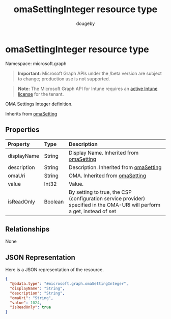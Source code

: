 ﻿---
title: "omaSettingInteger resource type"
description: "OMA Settings Integer definition."
author: "dougeby"
localization_priority: Normal
ms.prod: "intune"
doc_type: resourcePageType
---

# omaSettingInteger resource type

Namespace: microsoft.graph

> **Important:** Microsoft Graph APIs under the /beta version are subject to change; production use is not supported.

> **Note:** The Microsoft Graph API for Intune requires an [active Intune license](https://go.microsoft.com/fwlink/?linkid=839381) for the tenant.

OMA Settings Integer definition.

Inherits from [omaSetting](../resources/intune-deviceconfig-omasetting.md)

## Properties

| Property    | Type    | Description                                                                                                              |
| :---------- | :------ | :----------------------------------------------------------------------------------------------------------------------- |
| displayName | String  | Display Name. Inherited from [omaSetting](../resources/intune-deviceconfig-omasetting.md)                                |
| description | String  | Description. Inherited from [omaSetting](../resources/intune-deviceconfig-omasetting.md)                                 |
| omaUri      | String  | OMA. Inherited from [omaSetting](../resources/intune-deviceconfig-omasetting.md)                                         |
| value       | Int32   | Value.                                                                                                                   |
| isReadOnly  | Boolean | By setting to true, the CSP (configuration service provider) specified in the OMA-URI will perform a get, instead of set |

## Relationships

None

## JSON Representation

Here is a JSON representation of the resource.

<!-- {
  "blockType": "resource",
  "@odata.type": "microsoft.graph.omaSettingInteger"
}
-->

```json
{
  "@odata.type": "#microsoft.graph.omaSettingInteger",
  "displayName": "String",
  "description": "String",
  "omaUri": "String",
  "value": 1024,
  "isReadOnly": true
}
```
